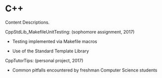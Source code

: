 # C++

Content Descriptions.

CppStdLib_MakefileUnitTesting: (sophomore assignment, 2017)

- Testing implemented via Makefile macros

- Use of the Standard Template Library

CppTutorTips: (personal project, 2017)

- Common pitfalls encountered by freshman Computer Science students
